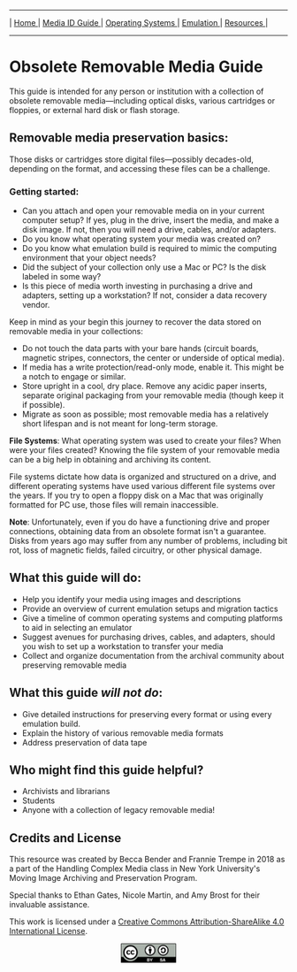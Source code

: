 <hr size="10">

| [ Home ](index.html) | [ Media ID Guide ](media_ID.html) | [ Operating Systems ](operating_systems.html) | [ Emulation ](emulators.html) | [ Resources ](resources.html) |
<hr size="10">


# Obsolete Removable Media Guide

This guide is intended for any person or institution with a collection of obsolete removable media—including optical disks, various cartridges or floppies, or external hard disk or flash storage.  

## Removable media preservation basics:
Those disks or cartridges store digital files—possibly decades-old, depending on the format, and accessing these files can be a challenge. 

### Getting started:  
- Can you attach and open your removable media on in your current computer setup? If yes, plug in the drive, insert the media, and make a disk image. If not, then you will need a drive, cables, and/or adapters.
- Do you know what operating system your media was created on?
- Do you know what emulation build is required to mimic the computing environment that your object needs?  
- Did the subject of your collection only use a Mac or PC? Is the disk labeled in some way?
- Is this piece of media worth investing in purchasing a drive and adapters, setting up a workstation? If not, consider a data recovery vendor.  

Keep in mind as your begin this journey to recover the data stored on removable media in your collections:

- Do not touch the data parts with your bare hands (circuit boards, magnetic stripes, connectors, the center or underside of optical media).  
- If media has a write protection/read-only mode, enable it. This might be a notch to engage or similar.  
- Store upright in a cool, dry place. Remove any acidic paper inserts, separate original packaging from your removable media (though keep it if possible).  
- Migrate as soon as possible; most removable media has a relatively short lifespan and is not meant for long-term storage.  

**File Systems**: What operating system was used to create your files? When were your files created? Knowing the file system of your removable media can be a big help in obtaining and archiving its content.  

File systems dictate how data is organized and structured on a drive, and different operating systems have used various different file systems over the years. If you try to open a floppy disk on a Mac that was originally formatted for PC use, those files will remain inaccessible.

**Note**: Unfortunately, even if you do have a functioning drive and proper connections, obtaining data from an obsolete format isn't a guarantee. Disks from years ago may suffer from any number of problems, including bit rot, loss of magnetic fields, failed circuitry, or other physical damage.

## What this guide will do:
- Help you identify your media using images and descriptions
- Provide an overview of current emulation setups and migration tactics
- Give a timeline of common operating systems and computing platforms to aid in selecting an emulator
- Suggest avenues for purchasing drives, cables, and adapters, should you wish to set up a workstation to transfer your media
- Collect and organize documentation from the archival community about preserving removable media

## What this guide _will not do_:
- Give  detailed instructions for preserving every format or using every emulation build.
- Explain the history of various removable media formats
- Address preservation of data tape

## Who might find this guide helpful?
- Archivists and librarians
- Students
- Anyone with a collection of legacy removable media!

## Credits and License
This resource was created by Becca Bender and Frannie Trempe in 2018 as a part of the Handling Complex Media class in New York University's Moving Image Archiving and Preservation Program.

Special thanks to Ethan Gates, Nicole Martin, and Amy Brost for their invaluable assistance.

This work is licensed under a [Creative Commons Attribution-ShareAlike 4.0 International License](https://creativecommons.org/licenses/by-sa/4.0/).
<p style="text-align:center;"><img src="images/resized/by-sa.png" alt="cc-by-sa" style="width: 100px;"/></p>
